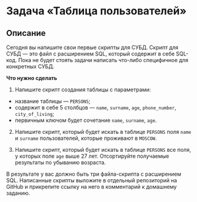 # Задача «Таблица пользователей»

## Описание

Сегодня вы напишите свои первые скрипты для СУБД. Скрипт для СУБД — это файл с расширением SQL, который содержит в себе SQL-код. Пока не будет стоять задачи написать что-либо специфичное для конкретных СУБД.

**Что нужно сделать**

1. Напишите скрипт создания таблицы с параметрами:

 - название таблицы — `PERSONS`;
 - содержит в себе 5 столбцов — `name`, `surname`, `age`, `phone_number`, `city_of_living`;
 - первичным ключом будет сочетание `name`, `surname`, `age`.
 
2. Напишите скрипт, который будет искать в таблице `PERSONS` поля `name` и `surname` пользователей, которые проживают в `MOSCOW`.

3. Напишите скрипт, который будет искать в таблице `PERSONS` все поля, у которых поле `age` выше 27 лет. Отсортируйте получаемые результаты по убыванию возраста.

В результате у вас должно быть три файла-скрипта с расширением SQL. Написанные скрипты выложите в отдельный репозиторий на GitHub и прикрепите ссылку на него в комментарий к домашнему заданию.
